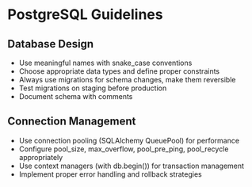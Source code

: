 # PostgreSQL Guidelines

## Database Design
- Use meaningful names with snake_case conventions
- Choose appropriate data types and define proper constraints
- Always use migrations for schema changes, make them reversible
- Test migrations on staging before production
- Document schema with comments

## Connection Management
- Use connection pooling (SQLAlchemy QueuePool) for performance
- Configure pool_size, max_overflow, pool_pre_ping, pool_recycle appropriately
- Use context managers (with db.begin()) for transaction management
- Implement proper error handling and rollback strategies